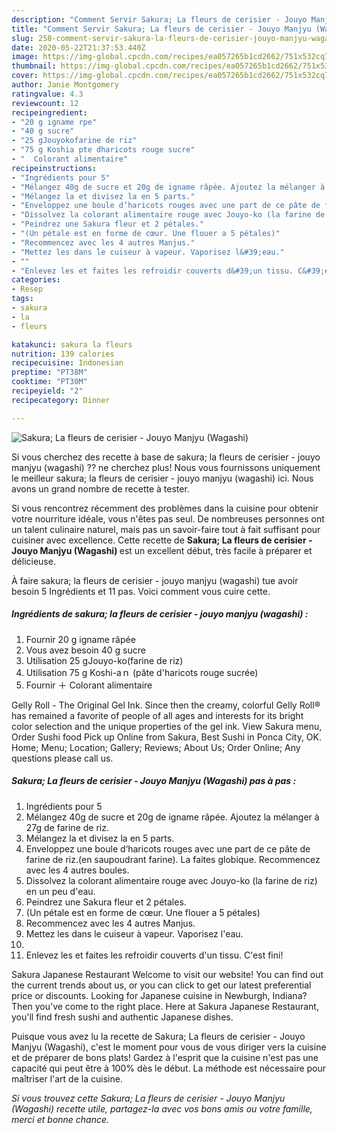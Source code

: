 ```yaml
---
description: "Comment Servir Sakura; La fleurs de cerisier - Jouyo Manjyu (Wagashi)"
title: "Comment Servir Sakura; La fleurs de cerisier - Jouyo Manjyu (Wagashi)"
slug: 258-comment-servir-sakura-la-fleurs-de-cerisier-jouyo-manjyu-wagashi
date: 2020-05-22T21:37:53.440Z
image: https://img-global.cpcdn.com/recipes/ea057265b1cd2662/751x532cq70/sakura-la-fleurs-de-cerisier-jouyo-manjyu-wagashi-photo-principale-de-la-recette.jpg
thumbnail: https://img-global.cpcdn.com/recipes/ea057265b1cd2662/751x532cq70/sakura-la-fleurs-de-cerisier-jouyo-manjyu-wagashi-photo-principale-de-la-recette.jpg
cover: https://img-global.cpcdn.com/recipes/ea057265b1cd2662/751x532cq70/sakura-la-fleurs-de-cerisier-jouyo-manjyu-wagashi-photo-principale-de-la-recette.jpg
author: Janie Montgomery
ratingvalue: 4.3
reviewcount: 12
recipeingredient:
- "20 g igname rpe"
- "40 g sucre"
- "25 gJouyokofarine de riz"
- "75 g Koshia pte dharicots rouge sucre"
- "  Colorant alimentaire"
recipeinstructions:
- "Ingrédients pour 5"
- "Mélangez 40g de sucre et 20g de igname râpée. Ajoutez la mélanger à 27g de farine de riz."
- "Mélangez la et divisez la en 5 parts."
- "Enveloppez une boule d‘haricots rouges avec une part de ce pâte de farine de riz.(en saupoudrant farine). La faites globique. Recommencez avec les 4 autres boules."
- "Dissolvez la colorant alimentaire rouge avec Jouyo-ko (la farine de riz) en un peu d&#39;eau."
- "Peindrez une Sakura fleur et 2 pétales."
- "(Un pétale est en forme de cœur. Une flouer a 5 pétales)"
- "Recommencez avec les 4 autres Manjus."
- "Mettez les dans le cuiseur à vapeur. Vaporisez l&#39;eau."
- ""
- "Enlevez les et faites les refroidir couverts d&#39;un tissu. C&#39;est fini!"
categories:
- Resep
tags:
- sakura
- la
- fleurs

katakunci: sakura la fleurs 
nutrition: 139 calories
recipecuisine: Indonesian
preptime: "PT38M"
cooktime: "PT30M"
recipeyield: "2"
recipecategory: Dinner

---
```



![Sakura; La fleurs de cerisier - Jouyo Manjyu (Wagashi)](https://img-global.cpcdn.com/recipes/ea057265b1cd2662/751x532cq70/sakura-la-fleurs-de-cerisier-jouyo-manjyu-wagashi-photo-principale-de-la-recette.jpg)

Si vous cherchez des recette à base de sakura; la fleurs de cerisier - jouyo manjyu (wagashi) ?? ne cherchez plus! Nous vous fournissons uniquement le meilleur sakura; la fleurs de cerisier - jouyo manjyu (wagashi) ici. Nous avons un grand nombre de recette à tester.

Si vous rencontrez récemment des problèmes dans la cuisine pour obtenir votre nourriture idéale, vous n'êtes pas seul. De nombreuses personnes ont un talent culinaire naturel, mais pas un savoir-faire tout à fait suffisant pour cuisiner avec excellence. Cette recette de <strong> Sakura; La fleurs de cerisier - Jouyo Manjyu (Wagashi) </strong> est un excellent début, très facile à préparer et délicieuse.

<!--inarticleads1-->

À faire sakura; la fleurs de cerisier - jouyo manjyu (wagashi) tue avoir besoin 5 Ingrédients et 11 pas. Voici comment vous cuire cette.

##### Ingrédients de sakura; la fleurs de cerisier - jouyo manjyu (wagashi) :

1. Fournir 20 g igname râpée
1. Vous avez besoin 40 g sucre
1. Utilisation 25 gJouyo-ko(farine de riz)
1. Utilisation 75 g Koshi-aｎ (pâte d&#39;haricots rouge sucrée)
1. Fournir  ＋ Colorant alimentaire


Gelly Roll - The Original Gel Ink. Since then the creamy, colorful Gelly Roll® has remained a favorite of people of all ages and interests for its bright color selection and the unique properties of the gel ink. View Sakura menu, Order Sushi food Pick up Online from Sakura, Best Sushi in Ponca City, OK. Home; Menu; Location; Gallery; Reviews; About Us; Order Online; Any questions please call us. 

<!--inarticleads2-->

##### Sakura; La fleurs de cerisier - Jouyo Manjyu (Wagashi) pas à pas :

1. Ingrédients pour 5
1. Mélangez 40g de sucre et 20g de igname râpée. Ajoutez la mélanger à 27g de farine de riz.
1. Mélangez la et divisez la en 5 parts.
1. Enveloppez une boule d‘haricots rouges avec une part de ce pâte de farine de riz.(en saupoudrant farine). La faites globique. Recommencez avec les 4 autres boules.
1. Dissolvez la colorant alimentaire rouge avec Jouyo-ko (la farine de riz) en un peu d&#39;eau.
1. Peindrez une Sakura fleur et 2 pétales.
1. (Un pétale est en forme de cœur. Une flouer a 5 pétales)
1. Recommencez avec les 4 autres Manjus.
1. Mettez les dans le cuiseur à vapeur. Vaporisez l&#39;eau.
1. 
1. Enlevez les et faites les refroidir couverts d&#39;un tissu. C&#39;est fini!


Sakura Japanese Restaurant Welcome to visit our website! You can find out the current trends about us, or you can click to get our latest preferential price or discounts. Looking for Japanese cuisine in Newburgh, Indiana? Then you&#39;ve come to the right place. Here at Sakura Japanese Restaurant, you&#39;ll find fresh sushi and authentic Japanese dishes. 

<!--inarticleads1-->

<p>
Puisque vous avez lu la recette de Sakura; La fleurs de cerisier - Jouyo Manjyu (Wagashi), c'est le moment pour vous de vous diriger vers la cuisine et de préparer de bons plats! Gardez à l'esprit que la cuisine n'est pas une capacité qui peut être à 100% dès le début. La méthode est nécessaire pour maîtriser l'art de la cuisine.
</p>

<p>
<i>Si vous trouvez cette Sakura; La fleurs de cerisier - Jouyo Manjyu (Wagashi) recette utile, partagez-la avec vos bons amis ou votre famille, merci et bonne chance.</i>
</p>
